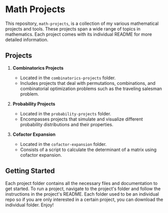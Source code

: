 # Math Projects

This repository, `math-projects`, is a collection of my various mathematical projects and tools. These projects span a wide range of topics in mathematics. Each project comes with its individual README for more detailed information.

## Projects

1. **Combinatorics Projects**
   - Located in the `combinatorics-projects` folder.
   - Includes projects that deal with permutations, combinations, and combinatorial optimization problems such as the traveling salesman problem.
     
2. **Probability Projects**
   - Located in the `probability-projects` folder.
   - Encompasses projects that simulate and visualize different probability distributions and their properties.

3. **Cofactor Expansion**
   - Located in the `cofactor-expansion` folder.
   - Consists of a script to calculate the determinant of a matrix using cofactor expansion.

## Getting Started

Each project folder contains all the necessary files and documentation to get started. To run a project, navigate to the project's folder and follow the instructions in the project's README. Each folder used to be an individual repo so if you are only interested in a certain project, you can download the individual folder. Enjoy!
